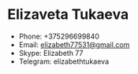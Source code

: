 # Elizaveta Tukaeva
* Phone: +375296699840
* Email: elizabeth77531@gmail.com
* Skype: Elizabeth 77
* Telegram: elizabethtukaeva
